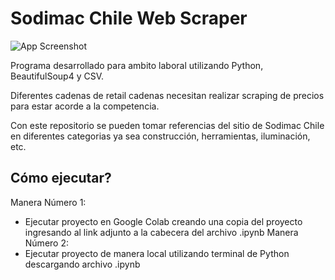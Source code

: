 
# Sodimac Chile Web Scraper 

![App Screenshot](https://repository-images.githubusercontent.com/1050862109/ec5ef3d7-5459-460f-81c0-dfd8fd8f6cd2)




Programa desarrollado para ambito laboral utilizando Python, BeautifulSoup4 y CSV.

Diferentes cadenas de retail cadenas necesitan realizar scraping de precios para estar acorde a la competencia.

Con este repositorio se pueden tomar referencias del sitio de Sodimac Chile en diferentes categorias ya sea construcción, herramientas, iluminación, etc. 
## Cómo ejecutar?

Manera Número 1:
- Ejecutar proyecto en Google Colab creando una copia del proyecto ingresando al link adjunto a la cabecera del archivo .ipynb
Manera Número 2:
- Ejecutar proyecto de manera local utilizando terminal de Python descargando archivo .ipynb
